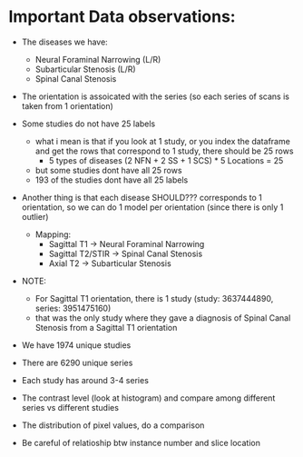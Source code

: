 # Important Data observations:
- The diseases we have:
    - Neural Foraminal Narrowing (L/R)
    - Subarticular Stenosis (L/R)
    - Spinal Canal Stenosis 
- The orientation is assoicated with the series (so each series of scans is taken from 1 orientation)
- Some studies do not have 25 labels
    - what i mean is that if you look at 1 study, or you index the dataframe and get the rows that correspond to 1 study, there should be 25 rows
        - 5 types of diseases (2 NFN + 2 SS + 1 SCS) * 5 Locations = 25 
    - but some studies dont have all 25 rows
    - 193 of the studies dont have all 25 labels

- Another thing is that each disease SHOULD??? corresponds to 1 orientation, so we can do 1 model per orientation (since there is only 1 outlier)
    - Mapping:
        - Sagittal T1 -> Neural Foraminal Narrowing
        - Sagittal T2/STIR -> Spinal Canal Stenosis	
        - Axial T2 -> Subarticular Stenosis
- NOTE:
    - For Sagittal T1 orientation, there is 1 study (study: 3637444890, series: 3951475160)
    - that was the only study where they gave a diagnosis of Spinal Canal Stenosis from a Sagittal T1 orientation

- We have 1974 unique studies
- There are 6290 unique series
- Each study has around 3-4 series

- The contrast level (look at histogram) and compare among different series vs different studies
- The distribution of pixel values, do a comparison
- Be careful of relatioship btw instance number and slice location 
